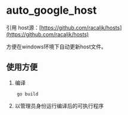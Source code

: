 # auto_google_host
引用 host源：[https://github.com/racaljk/hosts](https://github.com/racaljk/hosts)

方便在windows环境下自动更新host文件。


## 使用方便

1. 编译

```
    go build
```
    
2. 以管理员身份运行编译后的可执行程序